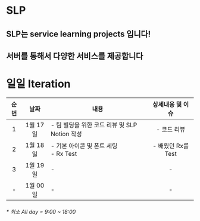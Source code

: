 # SLP

## SLP는 service learning projects 입니다!
## 서버를 통해서 다양한 서비스를 제공합니다

# 일일 Iteration
|순번|날짜|<center> 내용 </center>|상세내용 및 이슈
|:---:|:-----:|-------|:-----:
|1|1월 17일|- 팀 빌딩을 위한 코드 리뷰 및 SLP Notion 작성|- 코드 리뷰
|2|1월 18일|- 기본 아이콘 및 폰트 세팅 <br/> - Rx Test |- 배웠던 Rx를 Test
|3|1월 19일|- |-
|-|1월 00일|- |-
###### * 최소 All day = 9:00 ~ 18:00 
